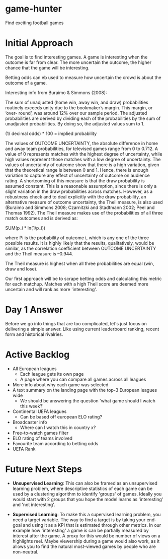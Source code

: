 # game-hunter
Find exciting football games

# Initial Approach
The goal is to find interesting games. A game is interesting when the outcome is far from clear. The more uncertain the outcome, the higher chance that the game will be interesting.

Betting odds can eb used to measure how uncertain the crowd is about the outcome of a game.

Interesting info from Buraimo & Simmons (2008):

The sum of unadjusted (home win, away win, and draw) probabilities routinely exceeds unity due to the bookmaker’s margin. This margin, or ‘over- round’, was around 12% over our sample period. The adjusted probabilities are derived by dividing each of the probabilities by the sum of unadjusted probabilities. By doing so, the adjusted values sum to 1. 

(1/ decimal odds) * 100 = implied probability

The values of OUTCOME UNCERTAINTY, the absolute difference in home and away team probabilities, for televised games range from 0 to 0.712. A value of 0 represents matches with the highest degree of uncertainty, while high values represent those matches with a low degree of uncertainty. The values of uncertainty of outcome show that there is a high variation, given that the theoretical range is between 0 and 1. Hence, there is enough variation to capture any effect of uncertainty of outcome on audience rating. A shortcoming of this measure is that the draw probability is assumed constant. This is a reasonable assumption, since there is only a slight variation in the draw probabilities across matches. However, as a robustness check and to deal explicitly with the draw probability, an alternative measure of outcome uncertainty, the Theil measure, is also used (Buraimo and Simmons 2008; Czarnitzki and Stadtmann 2002; Peel and Thomas 1992). The Theil measure makes use of the probabilities of all three match outcomes and is derived as:

SUM(p_i * ln(1/p_i))

where Pi is the probability of outcome i, which is any one of the three possible results. It is highly likely that the results, qualitatively, would be similar, as the correlation coefficient between OUTCOME UNCERTAINTY and the Theil measure is –0.944.

The Theil measure is highest when all three probabilities are equal (win, draw and lose).

Our first approach will be to scrape betting odds and calculating this metric for each matchup. Matches with a high Theil score are deemed more uncertain and will rank as more 'interesting'.

# Day 1 Answer

Before we go into things that are too complicated, let's just focus on delivering a simple answer. Like using current leaderboard ranking, recent form and historical rivalries.

# Active Backlog
- All European leagues
    - Each league gets its own page
    - A page where you can compare all games across all leagues
- More info about why each game was selected
- A text summary on the landing page with the top-3 European leagues wide
    - We should be answering the question 'what game should I watch this week?'
- Continental UEFA leagues
  - Can be based off european ELO rating?
- Broadcaster info
    - Where can I watch this in country x?
- Free-to-watch games filter
- ELO rating of teams involved
- Favourite team according to betting odds
- UEFA Rank

# Future Next Steps

- **Unsupervised Learning**: This can also be framed as an unsupervised learning problem, where descriptive statistics of each game can be used by a clustering algorithm to identify 'groups' of games. Ideally you would start with 2 groups that you hope the model learns as 'interesting' and 'not interesting'.

- **Supervised Learning**: To make this a supervised learning problem, you need a target variable. The way to find a target is by taking your end-goal and using it as a KPI that is estimated through other metrics. In our example how 'interesting' a game is can be partially measured by interest after the game. A proxy for this would be number of views on a highlights reel. Maybe viewership during a game would also work, as it allows you to find the natural most-viewed games by people who are non-neutral. 